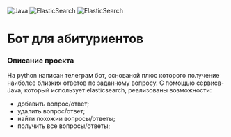 ![Java](https://img.shields.io/badge/Java-ED8B00?style=for-the-badge&logo=java&logoColor=white) ![ElasticSearch](https://img.shields.io/badge/ElasticSearch-005571?style=for-the-badge&logo=elasticsearch&logoColor=white) ![ElasticSearch](https://img.shields.io/badge/ElasticSearch-005571?style=for-the-badge&logo=elasticsearch&logoColor=white)
# Бот для абитуриентов
### Описание проекта
На python написан телеграм бот, основаной плюс которого получение наиболее близких ответов по заданному вопросу.
С помощью сервиса-Java, который использует elasticsearch, реализованы возможности: 
 - добавить вопрос/ответ;
 - удалить вопрос/ответ;
 - найти похожии вопросы/ответы;
 - получить все вопросы/ответы;
